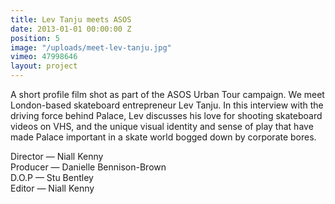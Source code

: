 ```yaml
---
title: Lev Tanju meets ASOS
date: 2013-01-01 00:00:00 Z
position: 5
image: "/uploads/meet-lev-tanju.jpg"
vimeo: 47998646
layout: project
---
```


A short profile film shot as part of the ASOS Urban Tour campaign. We meet London-based skateboard entrepreneur Lev Tanju. In this interview with the driving force behind Palace, Lev discusses his love for shooting skateboard videos on VHS, and the unique visual identity and sense of play that have made Palace important in a skate world bogged down by corporate bores.

Director — Niall Kenny  
Producer — Danielle Bennison-Brown  
D.O.P — Stu Bentley  
Editor — Niall Kenny  